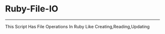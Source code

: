 Ruby-File-IO
============
<hr>

<p>This Script Has File Operations In Ruby Like Creating,Reading,Updating</p>

